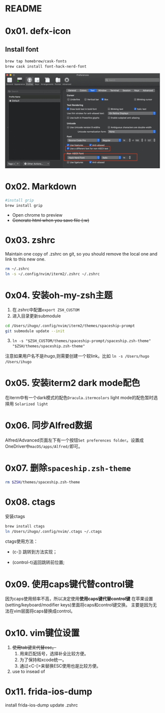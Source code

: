 # README

# 0x01. defx-icon
## Install font

```bash
brew tap homebrew/cask-fonts
brew cask install font-hack-nerd-font
```

![install-font.png](images/install-font.png)

# 0x02. Markdown

```bash
#install grip
brew install grip
```

- <c-m> Open chrome to preview
- ~~Generate html when you save file (:w)~~

# 0x03. zshrc
Maintain one copy of .zshrc on git, so you should remove the local one and link to this new one.

```bash 
rm ~/.zshrc
ln -s ~/.config/nvim/iterm2/.zshrc ~/.zshrc
```

# 0x04. 安装oh-my-zsh主题

1. 在.zshrc中配置`export ZSH_CUSTOM`
2. 进入目录更新submodule
```bash
cd /Users/ihugo/.config/nvim/iterm2/themes/spaceship-prompt
git submodule update --init
```
3. `ln -s "$ZSH_CUSTOM/themes/spaceship-prompt/spaceship.zsh-theme" "$ZSH/themes/spaceship.zsh-theme"`

注意如果用户名不是ihugo,则需要创建一个软link。比如 `ln -s /Users/hugo /Users/ihugo`

# 0x05. 安装iterm2 dark mode配色

在iterm中有一个dark模式的配色`Dracula.itermcolors`
light mode的配色暂时选择用 `Solarized light`

# 0x06. 同步Alfred数据
Alfred/Advanced页面左下有一个按钮`Set preferences folder`。设置成OneDriver中`macOS/apps/Alfred/`即可。

# 0x07. 删除`spaceship.zsh-theme`
```bash
rm $ZSH/themes/spaceship.zsh-theme
```

# 0x08. ctags
安装ctags 

```bash
brew install ctags
ln /Users/ihugo/.config/nvim/.ctags ~/.ctags
```

ctags使用方法： 

- (c-]) 跳转到方法实现； 

- (control-t)返回跳转前位置;

# 0x09. 使用caps键代替control键
因为caps使用频率不高，所以决定使用**使用caps键代替control键**
在苹果设置(setting/keyboard/modifier keys)里面将caps和control键交换。
主要是因为无法在vim层面将caps替换成control。

# 0x10. vim键位设置
1. ~~使用tab键来代替esc。~~
    1. <Tab>用来匹配括号，选择补全比较方便。
    2. 为了保持和xcode统一。
    3. 通过<C-[>来替换ESC使用也是比较方便。
2. use <C-i> to insead of <Tab>

# 0x11. frida-ios-dump
install frida-ios-dump
update .zshrc
